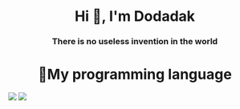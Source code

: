 <h1 align="center">Hi 👋, I'm Dodadak</h1>
<h3 align="center">There is no useless invention in the world</h3>


<h1 align="center"> 📜My programming language </h1>
<img src="https://img.shields.io/badge/Python-3776AB?style=for-the-badge&logo=Python&logoColor=white">
<img src="https://img.shields.io/badge/C-A8B9CC?style=for-the-badge&logo=C&logoColor=white">

